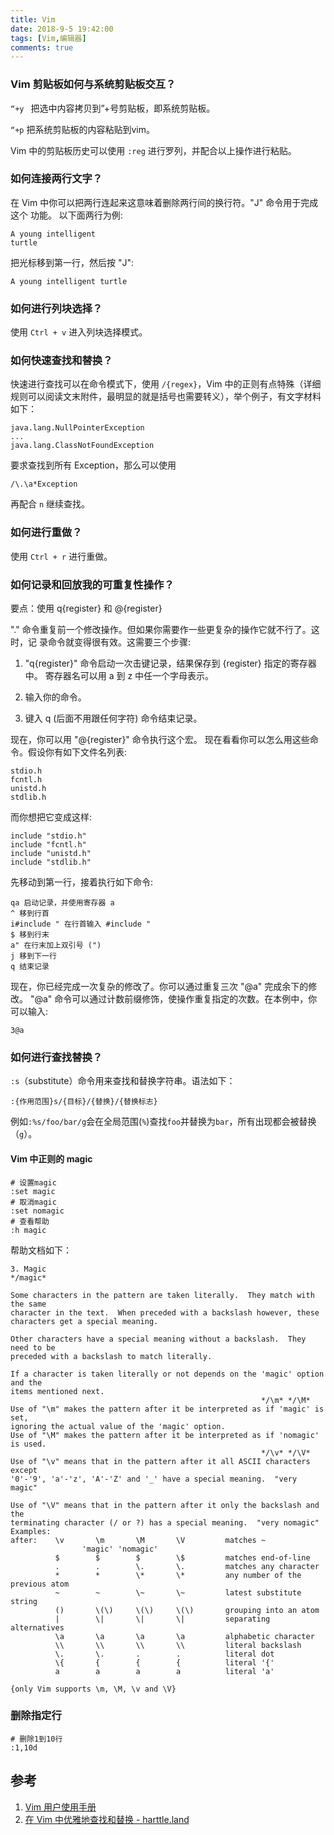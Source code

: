 ```yaml
---
title: Vim
date: 2018-9-5 19:42:00
tags: [Vim,编辑器]
comments: true
---
```



### Vim 剪贴板如何与系统剪贴板交互？

`“+y ` 把选中内容拷贝到”+号剪贴板，即系统剪贴板。

`“+p` 把系统剪贴板的内容粘贴到vim。

Vim 中的剪贴板历史可以使用 `:reg` 进行罗列，并配合以上操作进行粘贴。


### 如何连接两行文字？

在 Vim 中你可以把两行连起来这意味着删除两行间的换行符。"J" 命令用于完成这个
功能。
以下面两行为例:

```
A young intelligent
turtle
```

把光标移到第一行，然后按 "J":

```
A young intelligent turtle
```

### 如何进行列块选择？

使用 `Ctrl + v` 进入列块选择模式。

### 如何快速查找和替换？

快速进行查找可以在命令模式下，使用 `/{regex}`，Vim 中的正则有点特殊（详细规则可以阅读文末附件，最明显的就是括号也需要转义），举个例子，有文字材料如下：

```
java.lang.NullPointerException
...
java.lang.ClassNotFoundException
```

要求查找到所有 Exception，那么可以使用

```
/\.\a*Exception
```

再配合 `n` 继续查找。

### 如何进行重做？

使用 `Ctrl + r` 进行重做。

### 如何记录和回放我的可重复性操作？

要点：使用 q{register} 和 @{register}

"." 命令重复前一个修改操作。但如果你需要作一些更复杂的操作它就不行了。这时，记
录命令就变得很有效。这需要三个步骤:

1. "q{register}" 命令启动一次击键记录，结果保存到 {register} 指定的寄存器中。
  寄存器名可以用 a 到 z 中任一个字母表示。

2. 输入你的命令。

3. 键入 q (后面不用跟任何字符) 命令结束记录。

现在，你可以用 "@{register}" 命令执行这个宏。
现在看看你可以怎么用这些命令。假设你有如下文件名列表:

```
stdio.h
fcntl.h
unistd.h
stdlib.h
```

而你想把它变成这样:
```
include "stdio.h"
include "fcntl.h"
include "unistd.h"
include "stdlib.h"
```

先移动到第一行，接着执行如下命令:

```
qa 启动记录，并使用寄存器 a
^ 移到行首
i#include " 在行首输入 #include "
$ 移到行末
a" 在行末加上双引号 (")
j 移到下一行
q 结束记录
```

现在，你已经完成一次复杂的修改了。你可以通过重复三次 "@a" 完成余下的修改。
"@a" 命令可以通过计数前缀修饰，使操作重复指定的次数。在本例中，你可以输入:

```
3@a
```

### 如何进行查找替换？

`:s`（substitute）命令用来查找和替换字符串。语法如下：

```
:{作用范围}s/{目标}/{替换}/{替换标志}
```

例如`:%s/foo/bar/g`会在全局范围(`%`)查找`foo`并替换为`bar`，所有出现都会被替换（`g`）。

#### Vim 中正则的 magic

```shell
# 设置magic 
:set magic 
# 取消magic 
:set nomagic 
# 查看帮助
:h magic
```

帮助文档如下：

```
3. Magic                                                        */magic*

Some characters in the pattern are taken literally.  They match with the same
character in the text.  When preceded with a backslash however, these
characters get a special meaning.

Other characters have a special meaning without a backslash.  They need to be
preceded with a backslash to match literally.

If a character is taken literally or not depends on the 'magic' option and the
items mentioned next.
                                                        */\m* */\M*
Use of "\m" makes the pattern after it be interpreted as if 'magic' is set,
ignoring the actual value of the 'magic' option.
Use of "\M" makes the pattern after it be interpreted as if 'nomagic' is used.
                                                        */\v* */\V*
Use of "\v" means that in the pattern after it all ASCII characters except
'0'-'9', 'a'-'z', 'A'-'Z' and '_' have a special meaning.  "very magic"

Use of "\V" means that in the pattern after it only the backslash and the
terminating character (/ or ?) has a special meaning.  "very nomagic"
Examples:
after:    \v       \m       \M       \V         matches ~
                'magic' 'nomagic'
          $        $        $        \$         matches end-of-line
          .        .        \.       \.         matches any character
          *        *        \*       \*         any number of the previous atom
          ~        ~        \~       \~         latest substitute string
          ()       \(\)     \(\)     \(\)       grouping into an atom
          |        \|       \|       \|         separating alternatives
          \a       \a       \a       \a         alphabetic character
          \\       \\       \\       \\         literal backslash
          \.       \.       .        .          literal dot
          \{       {        {        {          literal '{'
          a        a        a        a          literal 'a'

{only Vim supports \m, \M, \v and \V}
```

### 删除指定行

```shell
# 删除1到10行
:1,10d
```

## 参考

1. [Vim 用户使用手册](https://drive.google.com/file/d/1XVwX2IKHfsmtuptZNhpo0DnjMUod65ST/view?usp=sharing)
2. [在 Vim 中优雅地查找和替换 - harttle.land](https://harttle.land/2016/08/08/vim-search-in-file.html)